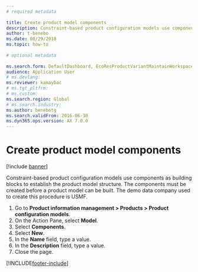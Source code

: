 ```yaml
--- 
# required metadata 
 
title: Create product model components
description: Constraint-based product configuration models use components as building blocks to establish the product model structure. 
author: t-benebo
ms.date: 08/29/2018
ms.topic: how-to 
 
# optional metadata 
 
ms.search.form: DefaultDashboard, EcoResProductVariantMaintainWorkspace, PCProductConfigurationModelListPage, PCComponentList   
audience: Application User 
# ms.devlang:  
ms.reviewer: kamaybac
# ms.tgt_pltfrm:  
# ms.custom:  
ms.search.region: Global
# ms.search.industry: 
ms.author: benebotg
ms.search.validFrom: 2016-06-30 
ms.dyn365.ops.version: AX 7.0.0 
---
```

# Create product model components

[!include [banner](../../includes/banner.md)]

Constraint-based product configuration models use components as building blocks to establish the product model structure. The components must be created before a product model can be built. The demo data company used to create this procedure is USMF.

1. Go to **Product information management \> Products \> Product configuration models**.
1. On the Action Pane, select **Model**.
1. Select **Components**.
1. Select **New**.
1. In the **Name** field, type a value.
1. In the **Description** field, type a value.
1. Close the page.



[!INCLUDE[footer-include](../../../includes/footer-banner.md)]